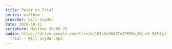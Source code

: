```yaml
---
title: Peter on Trial
series: matthew
preacher: will-snyder
date: 2020-10-11
scripture: Matthew 26:69-75
audio: https://drive.google.com/file/d/1UIsKoS8AZTe2FF6BzjBA-e3-9AFJjdJq/view
  Trial - Will Snyder.mp3
---
```

